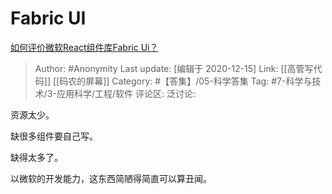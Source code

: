 # Fabric UI
[如何评价微软React组件库Fabric Ui？](https://www.zhihu.com/question/313507150/answer/716924370)

> Author: #Anonymity
> Last update: [编辑于 2020-12-15]
> Link: [[高管写代码]] [[码农的屏幕]]
> Category: #【答集】/05-科学答集
> Tag: #7-科学与技术/3-应用科学/工程/软件 
> 评论区:
> 泛讨论:

资源太少。

缺很多组件要自己写。

缺得太多了。

以微软的开发能力，这东西简陋得简直可以算丑闻。
